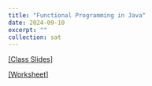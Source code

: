 ```yaml
---
title: "Functional Programming in Java"
date: 2024-09-10
excerpt: ""
collection: sat
---
```


[[Class Slides]](https://docs.google.com/presentation/d/10owXeST1Jj-kJ2HL3SYJXZx9C-gZJTrO/edit?usp=share_link&ouid=100707045675502251087&rtpof=true&sd=true)

[[Worksheet]](/sat/files/9_10.pdf)